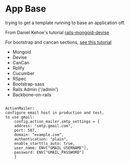 App Base
===

trying to get a template running to base an application off.

From Daniel Kehoe's tutorial [rails-mongoid-devise](http://railsapps.github.com/tutorial-rails-mongoid-devise.html)

For bootstrap and cancan sections, [see this tutorial](http://railsapps.github.com/tutorial-rails-bootstrap-devise-cancan.html)


* Mongoid
* Devise
* CanCan
* Rolify
* Cucumber
* RSpec
* Bootstrap-sass
* Rails Admin ('/admin')
* Backbone-on-rails

<code>
ActionMailer:
configure email host in production and test,
to use gmail:
	config.action_mailer.smtp_settings = {
  	address: "smtp.gmail.com",
  	port: 587,
  	domain: "example.com",
  	authentication: "plain",
  	enable_starttls_auto: true,
  	user_name: ENV["GMAIL_USERNAME"],
  	password: ENV["GMAIL_PASSWORD"]
	}
</code>

